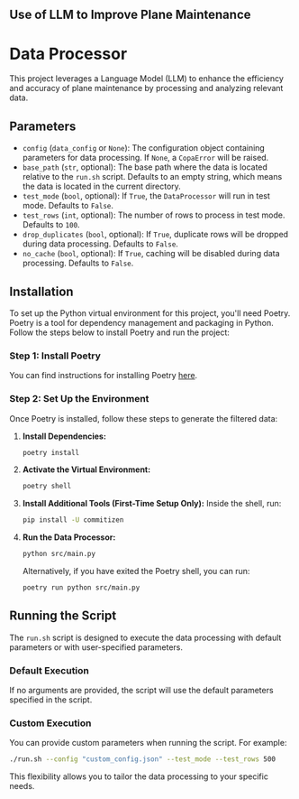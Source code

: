 ## Use of LLM to Improve Plane Maintenance

# Data Processor

This project leverages a Language Model (LLM) to enhance the efficiency and accuracy of plane maintenance by processing and analyzing relevant data.

## Parameters

- `config` (`data_config` or `None`): The configuration object containing parameters for data processing. If `None`, a `CopaError` will be raised.
- `base_path` (`str`, optional): The base path where the data is located relative to the `run.sh` script. Defaults to an empty string, which means the data is located in the current directory.
- `test_mode` (`bool`, optional): If `True`, the `DataProcessor` will run in test mode. Defaults to `False`.
- `test_rows` (`int`, optional): The number of rows to process in test mode. Defaults to `100`.
- `drop_duplicates` (`bool`, optional): If `True`, duplicate rows will be dropped during data processing. Defaults to `False`.
- `no_cache` (`bool`, optional): If `True`, caching will be disabled during data processing. Defaults to `False`.

## Installation

To set up the Python virtual environment for this project, you'll need Poetry. Poetry is a tool for dependency management and packaging in Python. Follow the steps below to install Poetry and run the project:

### Step 1: Install Poetry

You can find instructions for installing Poetry [here](https://python-poetry.org/docs/).

### Step 2: Set Up the Environment

Once Poetry is installed, follow these steps to generate the filtered data:

1. **Install Dependencies:**
    ```sh
    poetry install
    ```

2. **Activate the Virtual Environment:**
    ```sh
    poetry shell
    ```

3. **Install Additional Tools (First-Time Setup Only):**
    Inside the shell, run:
    ```sh
    pip install -U commitizen
    ```

4. **Run the Data Processor:**
    ```sh
    python src/main.py
    ```
    Alternatively, if you have exited the Poetry shell, you can run:
    ```sh
    poetry run python src/main.py
    ```

## Running the Script

The `run.sh` script is designed to execute the data processing with default parameters or with user-specified parameters.

### Default Execution

If no arguments are provided, the script will use the default parameters specified in the script.

### Custom Execution

You can provide custom parameters when running the script. For example:
```sh
./run.sh --config "custom_config.json" --test_mode --test_rows 500
```

This flexibility allows you to tailor the data processing to your specific needs.
